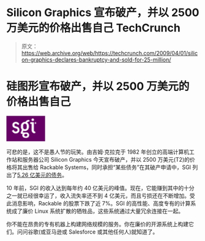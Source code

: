 # Silicon Graphics 宣布破产，并以 2500 万美元的价格出售自己 TechCrunch

> 原文：<https://web.archive.org/web/https://techcrunch.com/2009/04/01/silicon-graphics-declares-bankruptcy-and-sold-for-25-million/>

# 硅图形宣布破产，并以 2500 万美元的价格出售自己

![sgi-logo](img/1ea06bb39963b29ac583e20efb7c4cae.png "sgi-logo")

可悲的是，这不是愚人节的玩笑。由吉姆·克拉克于 1982 年创立的高端计算机工作站和服务器公司 Silicon Graphics 今天宣布破产，并以 2500 万美元(T2)的价格将其出售给 Rackable Systems，同时承担“某些债务”在其破产申请中，SGI 列出了[5.26 亿美元的债务](https://web.archive.org/web/20230111145634/http://www.reuters.com/article/mergersNews/idUSBNG3907820090401)。

10 年前，SGI 的收入达到每年约 40 亿美元的峰值。现在，它能赚到其中的十分之一就已经很幸运了，收入流失率还不到 4 亿美元，而且亏损还在不断增加。受此消息影响，Rackable 的股票下跌了近 7%。SGI 的高性能、高度专有的计算系统成了廉价 Linux 系统扩散的牺牲品，这些系统通过大量冗余连接在一起。

你不能在昂贵的专有机器上构建网络规模的服务。你在廉价的开源系统上构建它们。问问谷歌(或亚马逊或 Salesforce 或其他任何人)就知道了。